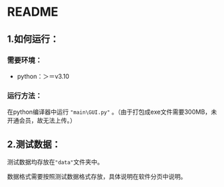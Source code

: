 # README

## 1.如何运行：

### 需要环境：

- python：＞＝v3.10

### 运行方法：

在python编译器中运行 `"main\GUI.py"` 。（由于打包成exe文件需要300MB，未开通会员，故无法上传。）

## 2.测试数据：

测试数据均存放在`"data"`文件夹中。

数据格式需要按照测试数据格式存放，具体说明在软件分页中说明。
